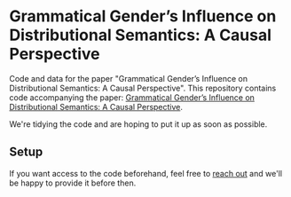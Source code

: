 # Grammatical Gender’s Influence on Distributional Semantics: A Causal Perspective

Code and data for the paper "Grammatical Gender’s Influence on Distributional Semantics: A Causal Perspective".
This repository contains code accompanying the paper: [Grammatical Gender’s Influence on Distributional Semantics: A Causal Perspective](https://arxiv.org/abs/2311.18567).

We're tidying the code and are hoping to put it up as soon as possible.
## Setup

If you want access to the code beforehand, feel free to [reach out](mailto:karolina.stanczak@mila.quebec) and we'll be happy to provide it before then.
